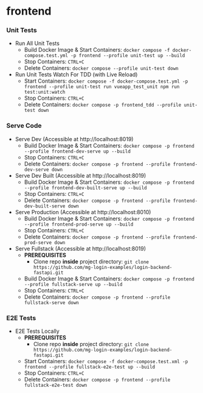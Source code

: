 # frontend

### Unit Tests
- Run All Unit Tests
    - Build Docker Image & Start Containers: ```docker compose -f docker-compose.test.yml -p frontend --profile unit-test up --build```
    - Stop Containers: ```CTRL+C```
    - Delete Containers: ```docker compose --profile unit-test down```
- Run Unit Tests Watch For TDD (with Live Reload)
    - Start Containers: ```docker compose -f docker-compose.test.yml -p frontend --profile unit-test run vueapp_test_unit npm run test:unit:watch```
    - Stop Containers: ```CTRL+C```
    - Delete Containers: ```docker compose -p frontend_tdd --profile unit-test down```

### Serve Code
- Serve Dev (Accessible at http://localhost:8019)
    - Build Docker Image & Start Containers: ```docker compose -p frontend --profile frontend-dev-serve up --build```
    - Stop Containers: ```CTRL+C```
    - Delete Containers: ```docker compose -p frontend --profile frontend-dev-serve down```
- Serve Dev Built (Accessible at http://localhost:8019)
    - Build Docker Image & Start Containers: ```docker compose -p frontend --profile frontend-dev-built-serve up --build```
    - Stop Containers: ```CTRL+C```
    - Delete Containers: ```docker compose -p frontend --profile frontend-dev-built-serve down```
- Serve Production (Accessible at http://localhost:8010)
    - Build Docker Image & Start Containers: ```docker compose -p frontend --profile frontend-prod-serve up --build```
    - Stop Containers: ```CTRL+C```
    - Delete Containers: ```docker compose -p frontend --profile frontend-prod-serve down```
- Serve Fullstack (Accessible at http://localhost:8019)
    - **PREREQUISITES**
        - Clone repo **inside** project directory: ```git clone https://github.com/mg-login-examples/login-backend-fastapi.git```
    - Build Docker Image & Start Containers: ```docker compose -p frontend --profile fullstack-serve up --build```
    - Stop Containers: ```CTRL+C```
    - Delete Containers: ```docker compose -p frontend --profile fullstack-serve down```
### E2E Tests
- E2E Tests Locally
    - **PREREQUISITES**
        - Clone repo **inside** project directory: ```git clone https://github.com/mg-login-examples/login-backend-fastapi.git```
    - Start Containers: ```docker compose -f docker-compose.test.xml -p frontend --profile fullstack-e2e-test up --build```
    - Stop Containers: ```CTRL+C```
    - Delete Containers: ```docker compose -p frontend --profile fullstack-e2e-test down```
<!-- - E2E Tests Against Deployed
    - Start Containers: ```docker compose - frontend --profile test-e2e-prod up --build```
    - Stop Containers: ```CTRL+C```
    - Delete Containers: ```docker compose -p frontend --profile test-e2e-prod down```


## Project creation
- Vue project created using Vue CLI
```
    vue create frontend 
    -> preset: Manually select features 
    ->  Choose Vue 3, Typescript, Babel, Router, Pinia, Linter/Formatter, Unit Testing (Jest + Vue Test Utils 2), E2E (cypress)

```
- Add Css Framework
```
    Tailwind.css
```



## Project setup
```
npm install
```

### Compiles and hot-reloads for development
```
npm run serve
```

### Compiles and minifies for production
```
npm run build
```

### Run your unit tests
```
npm run test:unit
```

### Run your end-to-end tests
```
npm run test:e2e
```

### Lints and fixes files
```
npm run lint
```

### Customize configuration
See [Configuration Reference](https://cli.vuejs.org/config/).
